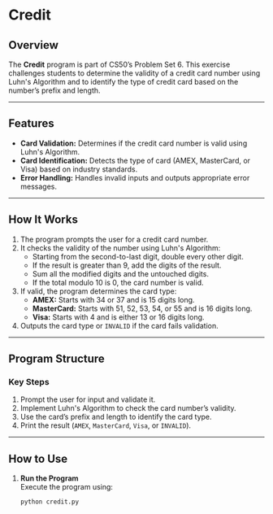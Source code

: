 # Credit

## Overview
The **Credit** program is part of CS50’s Problem Set 6. This exercise challenges students to determine the validity of a credit card number using Luhn's Algorithm and to identify the type of credit card based on the number’s prefix and length.

---

## Features
- **Card Validation:** Determines if the credit card number is valid using Luhn's Algorithm.
- **Card Identification:** Detects the type of card (AMEX, MasterCard, or Visa) based on industry standards.
- **Error Handling:** Handles invalid inputs and outputs appropriate error messages.

---

## How It Works
1. The program prompts the user for a credit card number.
2. It checks the validity of the number using Luhn's Algorithm:
   - Starting from the second-to-last digit, double every other digit.
   - If the result is greater than 9, add the digits of the result.
   - Sum all the modified digits and the untouched digits.
   - If the total modulo 10 is 0, the card number is valid.
3. If valid, the program determines the card type:
   - **AMEX:** Starts with 34 or 37 and is 15 digits long.
   - **MasterCard:** Starts with 51, 52, 53, 54, or 55 and is 16 digits long.
   - **Visa:** Starts with 4 and is either 13 or 16 digits long.
4. Outputs the card type or `INVALID` if the card fails validation.

---

## Program Structure
### Key Steps
1. Prompt the user for input and validate it.
2. Implement Luhn's Algorithm to check the card number’s validity.
3. Use the card’s prefix and length to identify the card type.
4. Print the result (`AMEX`, `MasterCard`, `Visa`, or `INVALID`).

---

## How to Use
1. **Run the Program**  
   Execute the program using:
   ```bash
   python credit.py

